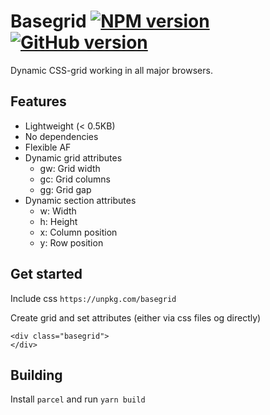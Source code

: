 # Basegrid [![NPM version](https://badge.fury.io/js/basegrid.svg)](http://badge.fury.io/js/basegrid) [![GitHub version](https://badge.fury.io/gh/basegrid.svg)](http://badge.fury.io/gh/basegrid)
Dynamic CSS-grid working in all major browsers.

## Features
- Lightweight (< 0.5KB)
- No dependencies
- Flexible AF
- Dynamic grid attributes
	- gw: Grid width
	- gc: Grid columns
	- gg: Grid gap
- Dynamic section attributes
	- w: Width
	- h: Height
	- x: Column position
	- y: Row position

## Get started
Include css ```https://unpkg.com/basegrid```

Create grid and set attributes (either via css files og directly)
```
<div class="basegrid">
</div>
```

## Building
Install ```parcel``` and run ```yarn build```
